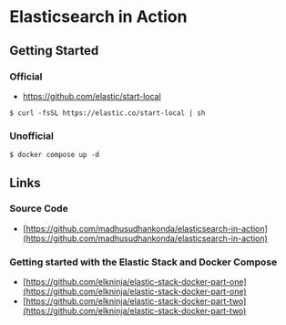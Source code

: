 # Elasticsearch in Action

## Getting Started

### Official

- https://github.com/elastic/start-local

```shell
$ curl -fsSL https://elastic.co/start-local | sh
```

### Unofficial

```shell
$ docker compose up -d
```

## Links

### Source Code

- [https://github.com/madhusudhankonda/elasticsearch-in-action](https://github.com/madhusudhankonda/elasticsearch-in-action)

### Getting started with the Elastic Stack and Docker Compose

- [https://github.com/elkninja/elastic-stack-docker-part-one](https://github.com/elkninja/elastic-stack-docker-part-one)
- [https://github.com/elkninja/elastic-stack-docker-part-two](https://github.com/elkninja/elastic-stack-docker-part-two)

